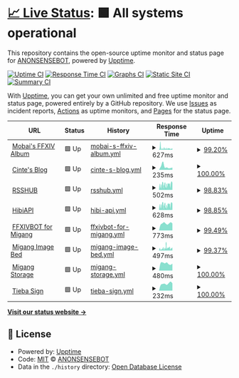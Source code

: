 # [📈 Live Status](https://uptime.cinte.cc): <!--live status--> **🟩 All systems operational**

This repository contains the open-source uptime monitor and status page for [ANONSENSEBOT](https://uptime.cinte.cc), powered by [Upptime](https://github.com/upptime/upptime).

[![Uptime CI](https://github.com/ANONSENSEBOT/uptime/workflows/Uptime%20CI/badge.svg)](https://github.com/ANONSENSEBOT/uptime/actions?query=workflow%3A%22Uptime+CI%22)
[![Response Time CI](https://github.com/ANONSENSEBOT/uptime/workflows/Response%20Time%20CI/badge.svg)](https://github.com/ANONSENSEBOT/uptime/actions?query=workflow%3A%22Response+Time+CI%22)
[![Graphs CI](https://github.com/ANONSENSEBOT/uptime/workflows/Graphs%20CI/badge.svg)](https://github.com/ANONSENSEBOT/uptime/actions?query=workflow%3A%22Graphs+CI%22)
[![Static Site CI](https://github.com/ANONSENSEBOT/uptime/workflows/Static%20Site%20CI/badge.svg)](https://github.com/ANONSENSEBOT/uptime/actions?query=workflow%3A%22Static+Site+CI%22)
[![Summary CI](https://github.com/ANONSENSEBOT/uptime/workflows/Summary%20CI/badge.svg)](https://github.com/ANONSENSEBOT/uptime/actions?query=workflow%3A%22Summary+CI%22)

With [Upptime](https://upptime.js.org), you can get your own unlimited and free uptime monitor and status page, powered entirely by a GitHub repository. We use [Issues](https://github.com/ANONSENSEBOT/uptime/issues) as incident reports, [Actions](https://github.com/ANONSENSEBOT/uptime/actions) as uptime monitors, and [Pages](https://uptime.cinte.cc) for the status page.

<!--start: status pages-->
<!-- This summary is generated by Upptime (https://github.com/upptime/upptime) -->
<!-- Do not edit this manually, your changes will be overwritten -->
<!-- prettier-ignore -->
| URL | Status | History | Response Time | Uptime |
| --- | ------ | ------- | ------------- | ------ |
| <img alt="" src="https://favicons.githubusercontent.com/xyuki.com" height="13"> [Mobai's FFXIV Album](https://xyuki.com) | 🟩 Up | [mobai-s-ffxiv-album.yml](https://github.com/ANONSENSEBOT/uptime/commits/HEAD/history/mobai-s-ffxiv-album.yml) | <details><summary><img alt="Response time graph" src="./graphs/mobai-s-ffxiv-album/response-time-week.png" height="20"> 627ms</summary><br><a href="https://uptime.cinte.cc/history/mobai-s-ffxiv-album"><img alt="Response time 590" src="https://img.shields.io/endpoint?url=https%3A%2F%2Fraw.githubusercontent.com%2FANONSENSEBOT%2Fuptime%2FHEAD%2Fapi%2Fmobai-s-ffxiv-album%2Fresponse-time.json"></a><br><a href="https://uptime.cinte.cc/history/mobai-s-ffxiv-album"><img alt="24-hour response time 670" src="https://img.shields.io/endpoint?url=https%3A%2F%2Fraw.githubusercontent.com%2FANONSENSEBOT%2Fuptime%2FHEAD%2Fapi%2Fmobai-s-ffxiv-album%2Fresponse-time-day.json"></a><br><a href="https://uptime.cinte.cc/history/mobai-s-ffxiv-album"><img alt="7-day response time 627" src="https://img.shields.io/endpoint?url=https%3A%2F%2Fraw.githubusercontent.com%2FANONSENSEBOT%2Fuptime%2FHEAD%2Fapi%2Fmobai-s-ffxiv-album%2Fresponse-time-week.json"></a><br><a href="https://uptime.cinte.cc/history/mobai-s-ffxiv-album"><img alt="30-day response time 607" src="https://img.shields.io/endpoint?url=https%3A%2F%2Fraw.githubusercontent.com%2FANONSENSEBOT%2Fuptime%2FHEAD%2Fapi%2Fmobai-s-ffxiv-album%2Fresponse-time-month.json"></a><br><a href="https://uptime.cinte.cc/history/mobai-s-ffxiv-album"><img alt="1-year response time 587" src="https://img.shields.io/endpoint?url=https%3A%2F%2Fraw.githubusercontent.com%2FANONSENSEBOT%2Fuptime%2FHEAD%2Fapi%2Fmobai-s-ffxiv-album%2Fresponse-time-year.json"></a></details> | <details><summary><a href="https://uptime.cinte.cc/history/mobai-s-ffxiv-album">99.20%</a></summary><a href="https://uptime.cinte.cc/history/mobai-s-ffxiv-album"><img alt="All-time uptime 99.60%" src="https://img.shields.io/endpoint?url=https%3A%2F%2Fraw.githubusercontent.com%2FANONSENSEBOT%2Fuptime%2FHEAD%2Fapi%2Fmobai-s-ffxiv-album%2Fuptime.json"></a><br><a href="https://uptime.cinte.cc/history/mobai-s-ffxiv-album"><img alt="24-hour uptime 100.00%" src="https://img.shields.io/endpoint?url=https%3A%2F%2Fraw.githubusercontent.com%2FANONSENSEBOT%2Fuptime%2FHEAD%2Fapi%2Fmobai-s-ffxiv-album%2Fuptime-day.json"></a><br><a href="https://uptime.cinte.cc/history/mobai-s-ffxiv-album"><img alt="7-day uptime 99.20%" src="https://img.shields.io/endpoint?url=https%3A%2F%2Fraw.githubusercontent.com%2FANONSENSEBOT%2Fuptime%2FHEAD%2Fapi%2Fmobai-s-ffxiv-album%2Fuptime-week.json"></a><br><a href="https://uptime.cinte.cc/history/mobai-s-ffxiv-album"><img alt="30-day uptime 99.48%" src="https://img.shields.io/endpoint?url=https%3A%2F%2Fraw.githubusercontent.com%2FANONSENSEBOT%2Fuptime%2FHEAD%2Fapi%2Fmobai-s-ffxiv-album%2Fuptime-month.json"></a><br><a href="https://uptime.cinte.cc/history/mobai-s-ffxiv-album"><img alt="1-year uptime 99.52%" src="https://img.shields.io/endpoint?url=https%3A%2F%2Fraw.githubusercontent.com%2FANONSENSEBOT%2Fuptime%2FHEAD%2Fapi%2Fmobai-s-ffxiv-album%2Fuptime-year.json"></a></details>
| <img alt="" src="https://favicons.githubusercontent.com/blog.cinte.cc" height="13"> [Cinte's Blog](https://blog.cinte.cc) | 🟩 Up | [cinte-s-blog.yml](https://github.com/ANONSENSEBOT/uptime/commits/HEAD/history/cinte-s-blog.yml) | <details><summary><img alt="Response time graph" src="./graphs/cinte-s-blog/response-time-week.png" height="20"> 235ms</summary><br><a href="https://uptime.cinte.cc/history/cinte-s-blog"><img alt="Response time 182" src="https://img.shields.io/endpoint?url=https%3A%2F%2Fraw.githubusercontent.com%2FANONSENSEBOT%2Fuptime%2FHEAD%2Fapi%2Fcinte-s-blog%2Fresponse-time.json"></a><br><a href="https://uptime.cinte.cc/history/cinte-s-blog"><img alt="24-hour response time 169" src="https://img.shields.io/endpoint?url=https%3A%2F%2Fraw.githubusercontent.com%2FANONSENSEBOT%2Fuptime%2FHEAD%2Fapi%2Fcinte-s-blog%2Fresponse-time-day.json"></a><br><a href="https://uptime.cinte.cc/history/cinte-s-blog"><img alt="7-day response time 235" src="https://img.shields.io/endpoint?url=https%3A%2F%2Fraw.githubusercontent.com%2FANONSENSEBOT%2Fuptime%2FHEAD%2Fapi%2Fcinte-s-blog%2Fresponse-time-week.json"></a><br><a href="https://uptime.cinte.cc/history/cinte-s-blog"><img alt="30-day response time 178" src="https://img.shields.io/endpoint?url=https%3A%2F%2Fraw.githubusercontent.com%2FANONSENSEBOT%2Fuptime%2FHEAD%2Fapi%2Fcinte-s-blog%2Fresponse-time-month.json"></a><br><a href="https://uptime.cinte.cc/history/cinte-s-blog"><img alt="1-year response time 188" src="https://img.shields.io/endpoint?url=https%3A%2F%2Fraw.githubusercontent.com%2FANONSENSEBOT%2Fuptime%2FHEAD%2Fapi%2Fcinte-s-blog%2Fresponse-time-year.json"></a></details> | <details><summary><a href="https://uptime.cinte.cc/history/cinte-s-blog">100.00%</a></summary><a href="https://uptime.cinte.cc/history/cinte-s-blog"><img alt="All-time uptime 100.00%" src="https://img.shields.io/endpoint?url=https%3A%2F%2Fraw.githubusercontent.com%2FANONSENSEBOT%2Fuptime%2FHEAD%2Fapi%2Fcinte-s-blog%2Fuptime.json"></a><br><a href="https://uptime.cinte.cc/history/cinte-s-blog"><img alt="24-hour uptime 100.00%" src="https://img.shields.io/endpoint?url=https%3A%2F%2Fraw.githubusercontent.com%2FANONSENSEBOT%2Fuptime%2FHEAD%2Fapi%2Fcinte-s-blog%2Fuptime-day.json"></a><br><a href="https://uptime.cinte.cc/history/cinte-s-blog"><img alt="7-day uptime 100.00%" src="https://img.shields.io/endpoint?url=https%3A%2F%2Fraw.githubusercontent.com%2FANONSENSEBOT%2Fuptime%2FHEAD%2Fapi%2Fcinte-s-blog%2Fuptime-week.json"></a><br><a href="https://uptime.cinte.cc/history/cinte-s-blog"><img alt="30-day uptime 100.00%" src="https://img.shields.io/endpoint?url=https%3A%2F%2Fraw.githubusercontent.com%2FANONSENSEBOT%2Fuptime%2FHEAD%2Fapi%2Fcinte-s-blog%2Fuptime-month.json"></a><br><a href="https://uptime.cinte.cc/history/cinte-s-blog"><img alt="1-year uptime 100.00%" src="https://img.shields.io/endpoint?url=https%3A%2F%2Fraw.githubusercontent.com%2FANONSENSEBOT%2Fuptime%2FHEAD%2Fapi%2Fcinte-s-blog%2Fuptime-year.json"></a></details>
| <img alt="" src="https://favicons.githubusercontent.com/rsshub.cinte.cc" height="13"> [RSSHUB](https://rsshub.cinte.cc) | 🟩 Up | [rsshub.yml](https://github.com/ANONSENSEBOT/uptime/commits/HEAD/history/rsshub.yml) | <details><summary><img alt="Response time graph" src="./graphs/rsshub/response-time-week.png" height="20"> 502ms</summary><br><a href="https://uptime.cinte.cc/history/rsshub"><img alt="Response time 649" src="https://img.shields.io/endpoint?url=https%3A%2F%2Fraw.githubusercontent.com%2FANONSENSEBOT%2Fuptime%2FHEAD%2Fapi%2Frsshub%2Fresponse-time.json"></a><br><a href="https://uptime.cinte.cc/history/rsshub"><img alt="24-hour response time 651" src="https://img.shields.io/endpoint?url=https%3A%2F%2Fraw.githubusercontent.com%2FANONSENSEBOT%2Fuptime%2FHEAD%2Fapi%2Frsshub%2Fresponse-time-day.json"></a><br><a href="https://uptime.cinte.cc/history/rsshub"><img alt="7-day response time 502" src="https://img.shields.io/endpoint?url=https%3A%2F%2Fraw.githubusercontent.com%2FANONSENSEBOT%2Fuptime%2FHEAD%2Fapi%2Frsshub%2Fresponse-time-week.json"></a><br><a href="https://uptime.cinte.cc/history/rsshub"><img alt="30-day response time 574" src="https://img.shields.io/endpoint?url=https%3A%2F%2Fraw.githubusercontent.com%2FANONSENSEBOT%2Fuptime%2FHEAD%2Fapi%2Frsshub%2Fresponse-time-month.json"></a><br><a href="https://uptime.cinte.cc/history/rsshub"><img alt="1-year response time 657" src="https://img.shields.io/endpoint?url=https%3A%2F%2Fraw.githubusercontent.com%2FANONSENSEBOT%2Fuptime%2FHEAD%2Fapi%2Frsshub%2Fresponse-time-year.json"></a></details> | <details><summary><a href="https://uptime.cinte.cc/history/rsshub">98.83%</a></summary><a href="https://uptime.cinte.cc/history/rsshub"><img alt="All-time uptime 99.45%" src="https://img.shields.io/endpoint?url=https%3A%2F%2Fraw.githubusercontent.com%2FANONSENSEBOT%2Fuptime%2FHEAD%2Fapi%2Frsshub%2Fuptime.json"></a><br><a href="https://uptime.cinte.cc/history/rsshub"><img alt="24-hour uptime 100.00%" src="https://img.shields.io/endpoint?url=https%3A%2F%2Fraw.githubusercontent.com%2FANONSENSEBOT%2Fuptime%2FHEAD%2Fapi%2Frsshub%2Fuptime-day.json"></a><br><a href="https://uptime.cinte.cc/history/rsshub"><img alt="7-day uptime 98.83%" src="https://img.shields.io/endpoint?url=https%3A%2F%2Fraw.githubusercontent.com%2FANONSENSEBOT%2Fuptime%2FHEAD%2Fapi%2Frsshub%2Fuptime-week.json"></a><br><a href="https://uptime.cinte.cc/history/rsshub"><img alt="30-day uptime 99.39%" src="https://img.shields.io/endpoint?url=https%3A%2F%2Fraw.githubusercontent.com%2FANONSENSEBOT%2Fuptime%2FHEAD%2Fapi%2Frsshub%2Fuptime-month.json"></a><br><a href="https://uptime.cinte.cc/history/rsshub"><img alt="1-year uptime 99.90%" src="https://img.shields.io/endpoint?url=https%3A%2F%2Fraw.githubusercontent.com%2FANONSENSEBOT%2Fuptime%2FHEAD%2Fapi%2Frsshub%2Fuptime-year.json"></a></details>
| <img alt="" src="https://favicons.githubusercontent.com/hibiapi.cinte.cc" height="13"> [HibiAPI](https://hibiapi.cinte.cc) | 🟩 Up | [hibi-api.yml](https://github.com/ANONSENSEBOT/uptime/commits/HEAD/history/hibi-api.yml) | <details><summary><img alt="Response time graph" src="./graphs/hibi-api/response-time-week.png" height="20"> 628ms</summary><br><a href="https://uptime.cinte.cc/history/hibi-api"><img alt="Response time 961" src="https://img.shields.io/endpoint?url=https%3A%2F%2Fraw.githubusercontent.com%2FANONSENSEBOT%2Fuptime%2FHEAD%2Fapi%2Fhibi-api%2Fresponse-time.json"></a><br><a href="https://uptime.cinte.cc/history/hibi-api"><img alt="24-hour response time 838" src="https://img.shields.io/endpoint?url=https%3A%2F%2Fraw.githubusercontent.com%2FANONSENSEBOT%2Fuptime%2FHEAD%2Fapi%2Fhibi-api%2Fresponse-time-day.json"></a><br><a href="https://uptime.cinte.cc/history/hibi-api"><img alt="7-day response time 628" src="https://img.shields.io/endpoint?url=https%3A%2F%2Fraw.githubusercontent.com%2FANONSENSEBOT%2Fuptime%2FHEAD%2Fapi%2Fhibi-api%2Fresponse-time-week.json"></a><br><a href="https://uptime.cinte.cc/history/hibi-api"><img alt="30-day response time 766" src="https://img.shields.io/endpoint?url=https%3A%2F%2Fraw.githubusercontent.com%2FANONSENSEBOT%2Fuptime%2FHEAD%2Fapi%2Fhibi-api%2Fresponse-time-month.json"></a><br><a href="https://uptime.cinte.cc/history/hibi-api"><img alt="1-year response time 937" src="https://img.shields.io/endpoint?url=https%3A%2F%2Fraw.githubusercontent.com%2FANONSENSEBOT%2Fuptime%2FHEAD%2Fapi%2Fhibi-api%2Fresponse-time-year.json"></a></details> | <details><summary><a href="https://uptime.cinte.cc/history/hibi-api">98.85%</a></summary><a href="https://uptime.cinte.cc/history/hibi-api"><img alt="All-time uptime 99.90%" src="https://img.shields.io/endpoint?url=https%3A%2F%2Fraw.githubusercontent.com%2FANONSENSEBOT%2Fuptime%2FHEAD%2Fapi%2Fhibi-api%2Fuptime.json"></a><br><a href="https://uptime.cinte.cc/history/hibi-api"><img alt="24-hour uptime 100.00%" src="https://img.shields.io/endpoint?url=https%3A%2F%2Fraw.githubusercontent.com%2FANONSENSEBOT%2Fuptime%2FHEAD%2Fapi%2Fhibi-api%2Fuptime-day.json"></a><br><a href="https://uptime.cinte.cc/history/hibi-api"><img alt="7-day uptime 98.85%" src="https://img.shields.io/endpoint?url=https%3A%2F%2Fraw.githubusercontent.com%2FANONSENSEBOT%2Fuptime%2FHEAD%2Fapi%2Fhibi-api%2Fuptime-week.json"></a><br><a href="https://uptime.cinte.cc/history/hibi-api"><img alt="30-day uptime 99.40%" src="https://img.shields.io/endpoint?url=https%3A%2F%2Fraw.githubusercontent.com%2FANONSENSEBOT%2Fuptime%2FHEAD%2Fapi%2Fhibi-api%2Fuptime-month.json"></a><br><a href="https://uptime.cinte.cc/history/hibi-api"><img alt="1-year uptime 99.90%" src="https://img.shields.io/endpoint?url=https%3A%2F%2Fraw.githubusercontent.com%2FANONSENSEBOT%2Fuptime%2FHEAD%2Fapi%2Fhibi-api%2Fuptime-year.json"></a></details>
| <img alt="" src="https://favicons.githubusercontent.com/bot.cinte.cc" height="13"> [FFXIVBOT for Migang](https://bot.cinte.cc) | 🟩 Up | [ffxivbot-for-migang.yml](https://github.com/ANONSENSEBOT/uptime/commits/HEAD/history/ffxivbot-for-migang.yml) | <details><summary><img alt="Response time graph" src="./graphs/ffxivbot-for-migang/response-time-week.png" height="20"> 773ms</summary><br><a href="https://uptime.cinte.cc/history/ffxivbot-for-migang"><img alt="Response time 791" src="https://img.shields.io/endpoint?url=https%3A%2F%2Fraw.githubusercontent.com%2FANONSENSEBOT%2Fuptime%2FHEAD%2Fapi%2Fffxivbot-for-migang%2Fresponse-time.json"></a><br><a href="https://uptime.cinte.cc/history/ffxivbot-for-migang"><img alt="24-hour response time 771" src="https://img.shields.io/endpoint?url=https%3A%2F%2Fraw.githubusercontent.com%2FANONSENSEBOT%2Fuptime%2FHEAD%2Fapi%2Fffxivbot-for-migang%2Fresponse-time-day.json"></a><br><a href="https://uptime.cinte.cc/history/ffxivbot-for-migang"><img alt="7-day response time 773" src="https://img.shields.io/endpoint?url=https%3A%2F%2Fraw.githubusercontent.com%2FANONSENSEBOT%2Fuptime%2FHEAD%2Fapi%2Fffxivbot-for-migang%2Fresponse-time-week.json"></a><br><a href="https://uptime.cinte.cc/history/ffxivbot-for-migang"><img alt="30-day response time 757" src="https://img.shields.io/endpoint?url=https%3A%2F%2Fraw.githubusercontent.com%2FANONSENSEBOT%2Fuptime%2FHEAD%2Fapi%2Fffxivbot-for-migang%2Fresponse-time-month.json"></a><br><a href="https://uptime.cinte.cc/history/ffxivbot-for-migang"><img alt="1-year response time 784" src="https://img.shields.io/endpoint?url=https%3A%2F%2Fraw.githubusercontent.com%2FANONSENSEBOT%2Fuptime%2FHEAD%2Fapi%2Fffxivbot-for-migang%2Fresponse-time-year.json"></a></details> | <details><summary><a href="https://uptime.cinte.cc/history/ffxivbot-for-migang">99.49%</a></summary><a href="https://uptime.cinte.cc/history/ffxivbot-for-migang"><img alt="All-time uptime 99.90%" src="https://img.shields.io/endpoint?url=https%3A%2F%2Fraw.githubusercontent.com%2FANONSENSEBOT%2Fuptime%2FHEAD%2Fapi%2Fffxivbot-for-migang%2Fuptime.json"></a><br><a href="https://uptime.cinte.cc/history/ffxivbot-for-migang"><img alt="24-hour uptime 100.00%" src="https://img.shields.io/endpoint?url=https%3A%2F%2Fraw.githubusercontent.com%2FANONSENSEBOT%2Fuptime%2FHEAD%2Fapi%2Fffxivbot-for-migang%2Fuptime-day.json"></a><br><a href="https://uptime.cinte.cc/history/ffxivbot-for-migang"><img alt="7-day uptime 99.49%" src="https://img.shields.io/endpoint?url=https%3A%2F%2Fraw.githubusercontent.com%2FANONSENSEBOT%2Fuptime%2FHEAD%2Fapi%2Fffxivbot-for-migang%2Fuptime-week.json"></a><br><a href="https://uptime.cinte.cc/history/ffxivbot-for-migang"><img alt="30-day uptime 99.88%" src="https://img.shields.io/endpoint?url=https%3A%2F%2Fraw.githubusercontent.com%2FANONSENSEBOT%2Fuptime%2FHEAD%2Fapi%2Fffxivbot-for-migang%2Fuptime-month.json"></a><br><a href="https://uptime.cinte.cc/history/ffxivbot-for-migang"><img alt="1-year uptime 99.95%" src="https://img.shields.io/endpoint?url=https%3A%2F%2Fraw.githubusercontent.com%2FANONSENSEBOT%2Fuptime%2FHEAD%2Fapi%2Fffxivbot-for-migang%2Fuptime-year.json"></a></details>
| <img alt="" src="https://favicons.githubusercontent.com/image.cinte.cc" height="13"> [Migang Image Bed](https://image.cinte.cc) | 🟩 Up | [migang-image-bed.yml](https://github.com/ANONSENSEBOT/uptime/commits/HEAD/history/migang-image-bed.yml) | <details><summary><img alt="Response time graph" src="./graphs/migang-image-bed/response-time-week.png" height="20"> 497ms</summary><br><a href="https://uptime.cinte.cc/history/migang-image-bed"><img alt="Response time 567" src="https://img.shields.io/endpoint?url=https%3A%2F%2Fraw.githubusercontent.com%2FANONSENSEBOT%2Fuptime%2FHEAD%2Fapi%2Fmigang-image-bed%2Fresponse-time.json"></a><br><a href="https://uptime.cinte.cc/history/migang-image-bed"><img alt="24-hour response time 701" src="https://img.shields.io/endpoint?url=https%3A%2F%2Fraw.githubusercontent.com%2FANONSENSEBOT%2Fuptime%2FHEAD%2Fapi%2Fmigang-image-bed%2Fresponse-time-day.json"></a><br><a href="https://uptime.cinte.cc/history/migang-image-bed"><img alt="7-day response time 497" src="https://img.shields.io/endpoint?url=https%3A%2F%2Fraw.githubusercontent.com%2FANONSENSEBOT%2Fuptime%2FHEAD%2Fapi%2Fmigang-image-bed%2Fresponse-time-week.json"></a><br><a href="https://uptime.cinte.cc/history/migang-image-bed"><img alt="30-day response time 611" src="https://img.shields.io/endpoint?url=https%3A%2F%2Fraw.githubusercontent.com%2FANONSENSEBOT%2Fuptime%2FHEAD%2Fapi%2Fmigang-image-bed%2Fresponse-time-month.json"></a><br><a href="https://uptime.cinte.cc/history/migang-image-bed"><img alt="1-year response time 576" src="https://img.shields.io/endpoint?url=https%3A%2F%2Fraw.githubusercontent.com%2FANONSENSEBOT%2Fuptime%2FHEAD%2Fapi%2Fmigang-image-bed%2Fresponse-time-year.json"></a></details> | <details><summary><a href="https://uptime.cinte.cc/history/migang-image-bed">99.37%</a></summary><a href="https://uptime.cinte.cc/history/migang-image-bed"><img alt="All-time uptime 99.87%" src="https://img.shields.io/endpoint?url=https%3A%2F%2Fraw.githubusercontent.com%2FANONSENSEBOT%2Fuptime%2FHEAD%2Fapi%2Fmigang-image-bed%2Fuptime.json"></a><br><a href="https://uptime.cinte.cc/history/migang-image-bed"><img alt="24-hour uptime 100.00%" src="https://img.shields.io/endpoint?url=https%3A%2F%2Fraw.githubusercontent.com%2FANONSENSEBOT%2Fuptime%2FHEAD%2Fapi%2Fmigang-image-bed%2Fuptime-day.json"></a><br><a href="https://uptime.cinte.cc/history/migang-image-bed"><img alt="7-day uptime 99.37%" src="https://img.shields.io/endpoint?url=https%3A%2F%2Fraw.githubusercontent.com%2FANONSENSEBOT%2Fuptime%2FHEAD%2Fapi%2Fmigang-image-bed%2Fuptime-week.json"></a><br><a href="https://uptime.cinte.cc/history/migang-image-bed"><img alt="30-day uptime 99.52%" src="https://img.shields.io/endpoint?url=https%3A%2F%2Fraw.githubusercontent.com%2FANONSENSEBOT%2Fuptime%2FHEAD%2Fapi%2Fmigang-image-bed%2Fuptime-month.json"></a><br><a href="https://uptime.cinte.cc/history/migang-image-bed"><img alt="1-year uptime 99.85%" src="https://img.shields.io/endpoint?url=https%3A%2F%2Fraw.githubusercontent.com%2FANONSENSEBOT%2Fuptime%2FHEAD%2Fapi%2Fmigang-image-bed%2Fuptime-year.json"></a></details>
| <img alt="" src="https://favicons.githubusercontent.com/drive.cinte.cc" height="13"> [Migang Storage](https://drive.cinte.cc) | 🟩 Up | [migang-storage.yml](https://github.com/ANONSENSEBOT/uptime/commits/HEAD/history/migang-storage.yml) | <details><summary><img alt="Response time graph" src="./graphs/migang-storage/response-time-week.png" height="20"> 480ms</summary><br><a href="https://uptime.cinte.cc/history/migang-storage"><img alt="Response time 479" src="https://img.shields.io/endpoint?url=https%3A%2F%2Fraw.githubusercontent.com%2FANONSENSEBOT%2Fuptime%2FHEAD%2Fapi%2Fmigang-storage%2Fresponse-time.json"></a><br><a href="https://uptime.cinte.cc/history/migang-storage"><img alt="24-hour response time 461" src="https://img.shields.io/endpoint?url=https%3A%2F%2Fraw.githubusercontent.com%2FANONSENSEBOT%2Fuptime%2FHEAD%2Fapi%2Fmigang-storage%2Fresponse-time-day.json"></a><br><a href="https://uptime.cinte.cc/history/migang-storage"><img alt="7-day response time 480" src="https://img.shields.io/endpoint?url=https%3A%2F%2Fraw.githubusercontent.com%2FANONSENSEBOT%2Fuptime%2FHEAD%2Fapi%2Fmigang-storage%2Fresponse-time-week.json"></a><br><a href="https://uptime.cinte.cc/history/migang-storage"><img alt="30-day response time 496" src="https://img.shields.io/endpoint?url=https%3A%2F%2Fraw.githubusercontent.com%2FANONSENSEBOT%2Fuptime%2FHEAD%2Fapi%2Fmigang-storage%2Fresponse-time-month.json"></a><br><a href="https://uptime.cinte.cc/history/migang-storage"><img alt="1-year response time 484" src="https://img.shields.io/endpoint?url=https%3A%2F%2Fraw.githubusercontent.com%2FANONSENSEBOT%2Fuptime%2FHEAD%2Fapi%2Fmigang-storage%2Fresponse-time-year.json"></a></details> | <details><summary><a href="https://uptime.cinte.cc/history/migang-storage">100.00%</a></summary><a href="https://uptime.cinte.cc/history/migang-storage"><img alt="All-time uptime 99.99%" src="https://img.shields.io/endpoint?url=https%3A%2F%2Fraw.githubusercontent.com%2FANONSENSEBOT%2Fuptime%2FHEAD%2Fapi%2Fmigang-storage%2Fuptime.json"></a><br><a href="https://uptime.cinte.cc/history/migang-storage"><img alt="24-hour uptime 100.00%" src="https://img.shields.io/endpoint?url=https%3A%2F%2Fraw.githubusercontent.com%2FANONSENSEBOT%2Fuptime%2FHEAD%2Fapi%2Fmigang-storage%2Fuptime-day.json"></a><br><a href="https://uptime.cinte.cc/history/migang-storage"><img alt="7-day uptime 100.00%" src="https://img.shields.io/endpoint?url=https%3A%2F%2Fraw.githubusercontent.com%2FANONSENSEBOT%2Fuptime%2FHEAD%2Fapi%2Fmigang-storage%2Fuptime-week.json"></a><br><a href="https://uptime.cinte.cc/history/migang-storage"><img alt="30-day uptime 100.00%" src="https://img.shields.io/endpoint?url=https%3A%2F%2Fraw.githubusercontent.com%2FANONSENSEBOT%2Fuptime%2FHEAD%2Fapi%2Fmigang-storage%2Fuptime-month.json"></a><br><a href="https://uptime.cinte.cc/history/migang-storage"><img alt="1-year uptime 100.00%" src="https://img.shields.io/endpoint?url=https%3A%2F%2Fraw.githubusercontent.com%2FANONSENSEBOT%2Fuptime%2FHEAD%2Fapi%2Fmigang-storage%2Fuptime-year.json"></a></details>
| <img alt="" src="https://favicons.githubusercontent.com/tieba.19980527.xyz" height="13"> [Tieba Sign](https://tieba.19980527.xyz) | 🟩 Up | [tieba-sign.yml](https://github.com/ANONSENSEBOT/uptime/commits/HEAD/history/tieba-sign.yml) | <details><summary><img alt="Response time graph" src="./graphs/tieba-sign/response-time-week.png" height="20"> 232ms</summary><br><a href="https://uptime.cinte.cc/history/tieba-sign"><img alt="Response time 292" src="https://img.shields.io/endpoint?url=https%3A%2F%2Fraw.githubusercontent.com%2FANONSENSEBOT%2Fuptime%2FHEAD%2Fapi%2Ftieba-sign%2Fresponse-time.json"></a><br><a href="https://uptime.cinte.cc/history/tieba-sign"><img alt="24-hour response time 241" src="https://img.shields.io/endpoint?url=https%3A%2F%2Fraw.githubusercontent.com%2FANONSENSEBOT%2Fuptime%2FHEAD%2Fapi%2Ftieba-sign%2Fresponse-time-day.json"></a><br><a href="https://uptime.cinte.cc/history/tieba-sign"><img alt="7-day response time 232" src="https://img.shields.io/endpoint?url=https%3A%2F%2Fraw.githubusercontent.com%2FANONSENSEBOT%2Fuptime%2FHEAD%2Fapi%2Ftieba-sign%2Fresponse-time-week.json"></a><br><a href="https://uptime.cinte.cc/history/tieba-sign"><img alt="30-day response time 241" src="https://img.shields.io/endpoint?url=https%3A%2F%2Fraw.githubusercontent.com%2FANONSENSEBOT%2Fuptime%2FHEAD%2Fapi%2Ftieba-sign%2Fresponse-time-month.json"></a><br><a href="https://uptime.cinte.cc/history/tieba-sign"><img alt="1-year response time 288" src="https://img.shields.io/endpoint?url=https%3A%2F%2Fraw.githubusercontent.com%2FANONSENSEBOT%2Fuptime%2FHEAD%2Fapi%2Ftieba-sign%2Fresponse-time-year.json"></a></details> | <details><summary><a href="https://uptime.cinte.cc/history/tieba-sign">100.00%</a></summary><a href="https://uptime.cinte.cc/history/tieba-sign"><img alt="All-time uptime 99.71%" src="https://img.shields.io/endpoint?url=https%3A%2F%2Fraw.githubusercontent.com%2FANONSENSEBOT%2Fuptime%2FHEAD%2Fapi%2Ftieba-sign%2Fuptime.json"></a><br><a href="https://uptime.cinte.cc/history/tieba-sign"><img alt="24-hour uptime 100.00%" src="https://img.shields.io/endpoint?url=https%3A%2F%2Fraw.githubusercontent.com%2FANONSENSEBOT%2Fuptime%2FHEAD%2Fapi%2Ftieba-sign%2Fuptime-day.json"></a><br><a href="https://uptime.cinte.cc/history/tieba-sign"><img alt="7-day uptime 100.00%" src="https://img.shields.io/endpoint?url=https%3A%2F%2Fraw.githubusercontent.com%2FANONSENSEBOT%2Fuptime%2FHEAD%2Fapi%2Ftieba-sign%2Fuptime-week.json"></a><br><a href="https://uptime.cinte.cc/history/tieba-sign"><img alt="30-day uptime 100.00%" src="https://img.shields.io/endpoint?url=https%3A%2F%2Fraw.githubusercontent.com%2FANONSENSEBOT%2Fuptime%2FHEAD%2Fapi%2Ftieba-sign%2Fuptime-month.json"></a><br><a href="https://uptime.cinte.cc/history/tieba-sign"><img alt="1-year uptime 99.66%" src="https://img.shields.io/endpoint?url=https%3A%2F%2Fraw.githubusercontent.com%2FANONSENSEBOT%2Fuptime%2FHEAD%2Fapi%2Ftieba-sign%2Fuptime-year.json"></a></details>

<!--end: status pages-->

[**Visit our status website →**](https://uptime.cinte.cc)

## 📄 License

- Powered by: [Upptime](https://github.com/upptime/upptime)
- Code: [MIT](./LICENSE) © [ANONSENSEBOT](https://uptime.cinte.cc)
- Data in the `./history` directory: [Open Database License](https://opendatacommons.org/licenses/odbl/1-0/)
